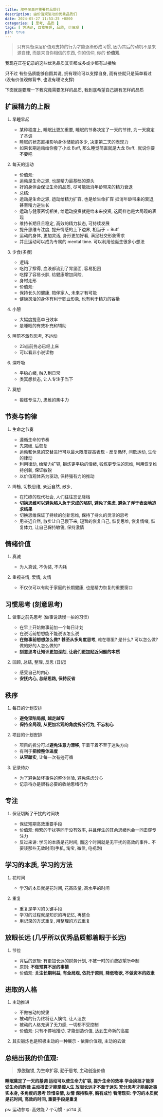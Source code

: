 ```yaml
---
title: 那些简单但重要的品质们
description: 由价值观驱动的优秀品质们
date: 2024-05-27 11:53:25 +0800
categories: [ 思考, 品质 ]
tags: [ 方法论, 自我管理, 品质, 价值观 ]
pin: true
---
```


> 只有具备深层价值观支持的行为才能逐渐形成习惯, 因为其后的动机不是来源自律, 而是来自你相信的东西, 你的信仰, 你的 **价值观**
>

我现在正在记录的这些优秀品质其实都或多或少都有过接触

只不过
有些品质能够自圆其说,
拥有理论可以支撑自身,
而有些就只是简单看过 (没有价值观做背书, 也没有理论支撑)

下面就是要理一下我究竟需要怎样的品质, 我到底希望自己拥有怎样的品质

## 扩展精力的上限

1. 早睡早起
   - 某种程度上, 睡眠比更加重要, 睡眠的节奏决定了一天的节律, 为一天奠定了基调
   - 睡眠的状态直接影响身体储能的多少, 决定第二天的表现力
   - 如果长期运动给你套了小龙 Buff, 那么睡觉简直就是大龙 Buff.. 就说你要不要吧

2. 每天的运动
   - 价值观:
   - 运动是生命之源, 也是精力最基础的源头
   - 好的身体会保证生命的品质, 尽可能抵消年龄带来的精力衰退
   - 总结:
   - 运动是生命之源, 运动给精力扩容, 也是给生命扩容 抵消年龄带来的衰退, 甚至精力逆生长
   - 运动与健康密切相关, 给运动投资就是给未来投资, 这同样也是大局观的表现
   - 维持长期且且稳定, 高效的精力状态, 可持续发展
   - 提升思维专注度, 提升情感的上下边界, 相当于 + Buff
   - 运动的身体, 更加灵活, 身形更加好看, 满足社交形象需求
   - 并且运动可以成为专属的 mental time. 可以利用他诞生很多小想法

3. 少食(多餐)

   - 逻辑:
   - 吃饱了撑得, 血液都流到了胃里面, 容易犯困
   - 吃撑了容易长胖, 给健康增加风险,
   - 身材走形
   - 价值观:
   - 保持长久的健康, 陪伴家人, 未来才有可能
   - 健康灵活的身体有利于职业形象, 也有利于精力的容量

4. 小憩

   - 大幅度提高单日效率
   - 是睡眠的有效补充和辅助

5. 睡前不激烈思考, 不运动

   - 23点前务必已经上床
   - 可以看非小说读物

6. 深呼吸

   - 平稳心绪, 融入到日常
   - 类冥想状态, 让人专注于当下


7. 冥想

   - 锻炼专注力, 思维的集中力

## 节奏与韵律

1. 生命之节奏

   - 遵循生命的节奏
   - 先突破, 后恢复
   - 运动和休息的交替进行可以最大限度提高表现 - 反复循环, 间歇运动, 生命的律动
   - 利用律动, 给精力扩容, 锻炼更平稳的情绪, 锻炼更专注的思维, 利用恢复维持创新, 保证敏锐
   - 以价值观体系为驱动, 保持强有力的推动


2. 降档, 切换思维, 亲近自然, 散步,

   - 在忙碌的现代社会, 人们往往忘记降档
   - **切换思维可以避免陷入急于求成的陷阱, 避免了焦虑. 避免了浮于表面地追求结果**
   - 切换思维保证了持续的创新思维, 保持了持久的灵活的思考
   - 用亲近自然, 散步让自己慢下来, 短暂的恢复自己, 恢复思维, 恢复情绪, 恢复体力, 让自己保持敏锐, 保持激情

## 情绪价值

1. 真诚

   - 为人真诚, 不伪装, 不内耗

2. 重视亲情, 爱情, 友情

   - 不仅仅可以有助于家庭的长期健康, 也是精力恢复的重要窗口

## 习惯思考 (刻意思考)

1. 做事之前先思考 (做事说话慢一拍的习惯)

   - 在早上开始做事前加一个每日计划
   - 在说话前想想能不能说该怎么说
   - **在做事前想想怎么做? 甚至从多角度思考**, 难在哪里? 是什么? 可以怎么做? 做的好的人怎么做的?
   - **刻意思考让知识更加深刻, 让我们更加贴近问题的本质**

2. 回顾, 总结, 整理, 反思 (日记)

   - 感受自己的内心
   - **安抚内心, 总结思路, 保持反省**

## 秩序

1. 每日的计划安排

   - **避免深陷局部, 越走越窄**
   - **保持全局观, 从更加宏观的角度拆分行为, 不忘初心**

2. 项目的计划安排

   - 项目的拆分可以**避免注意力漂移**, 干着干着不至于迷失方向
   - 有利于**把控整体进度**
   - **从容踏实**, 让每一次有迹可循

3. 记录待办

   - 为了避免破坏事件的整体体验, 避免焦虑分心
   - 记录待办是很有必要的收纳思绪行为

## 专注

1. 保证切断了干扰的时间块

   - 保证短期高效重要手段
   - 价值观: 频繁的干扰等同于没有效率, 并且伴生的其余思绪也会一同击穿专注力
   - 反过来讲: 学习的本质是花时间, 而这个时间就是无干扰的高效的事件.. 不要谈那些无效时间(手机, 淘宝, 微信, 电视剧)

## 学习的本质, 学习的方法

1. 花时间

   - 学习的本质就是花时间, 花高质量, 高水平的时间

2. 重复

   - 重复是学习的关键手段
   - 学习的过程就是知识的再记忆, 再整合
   - 用记录的方式重复, 用整理的方式重复

## 放眼长远 (几乎所以优秀品质都着眼于长远)

1. 节俭

   - 背后的逻辑: 有更加长远的财务计划, 不被一时的消费欲望所牵制
   - 原则: **不做预算不足的事情**
   - 价值观: **关注长期利益, 有全局观, 依托于原则, 降低物欲, 不做资本的奴隶**

## 进取的人格

1. 主动推进

   - 不做被动的奴隶
   - 被动的行为终将让人懊悔, 让人沮丧
   - 被动的人格充满了无力感, 一切都不受控制
   - 价值观: 只有不停地推动, 才能创造价值, 达到生命新的高度
2. 其实锻炼也是积极主动的一种展示 - 依靠价值观, 主动的去做

## 总结出我的价值观:

> **挣脱枷锁, 为生命扩容, 勤于思考, 主动创造价值**

**睡眠奠定了一天的基调
运动可以使生命力扩容, 提升生命的效率
学会换挡才能享受生命的韵律
主动搏击才能掌控人生
放眼长远才不至于迷失
充分思考才能接近事实本身, 多角度的思考
珍惜亲情, 友情
保持秩序, 胸有成竹
看清现实: 学习的本质就是花时间, 高效的时间, 重要手段是重复**



ps:
运动参考:
高效能 7 个习惯 - p214 页
